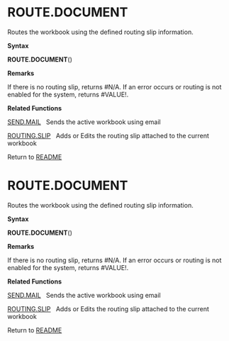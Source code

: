 # ROUTE.DOCUMENT

Routes the workbook using the defined routing slip information.

**Syntax**

**ROUTE.DOCUMENT**()

**Remarks**

If there is no routing slip, returns \#N/A. If an error occurs or
routing is not enabled for the system, returns \#VALUE\!.

**Related Functions**

[SEND.MAIL](SEND.MAIL.md)&nbsp;&nbsp;&nbsp;Sends the active workbook using email

[ROUTING.SLIP](ROUTING.SLIP.md)&nbsp;&nbsp;&nbsp;Adds or Edits the routing slip attached to
the current workbook



Return to [README](README.md#R)

# ROUTE.DOCUMENT

Routes the workbook using the defined routing slip information.

**Syntax**

**ROUTE.DOCUMENT**()

**Remarks**

If there is no routing slip, returns \#N/A. If an error occurs or
routing is not enabled for the system, returns \#VALUE\!.

**Related Functions**

[SEND.MAIL](SEND.MAIL.md)&nbsp;&nbsp;&nbsp;Sends the active workbook using email

[ROUTING.SLIP](ROUTING.SLIP.md)&nbsp;&nbsp;&nbsp;Adds or Edits the routing slip attached to
the current workbook



Return to [README](README.md#R)


